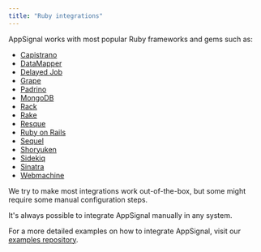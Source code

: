 ```yaml
---
title: "Ruby integrations"
---
```


AppSignal works with most popular Ruby frameworks and gems such as:

* [Capistrano](capistrano.html)
* [DataMapper](datamapper.html)
* [Delayed Job](delayed-job.html)
* [Grape](grape.html)
* [Padrino](padrino.html)
* [MongoDB](mongodb.html)
* [Rack](rack.html)
* [Rake](rake.html)
* [Resque](resque.html)
* [Ruby on Rails](rails.html)
* [Sequel](sequel.html)
* [Shoryuken](shoryuken.html)
* [Sidekiq](sidekiq.html)
* [Sinatra](sinatra.html)
* [Webmachine](webmachine.html)

We try to make most integrations work out-of-the-box, but some might require
some manual configuration steps.

It's always possible to integrate AppSignal manually in any system.

For a more detailed examples on how to integrate AppSignal, visit our [examples
repository][examples-repo].

[examples-repo]: https://github.com/appsignal/appsignal-examples
